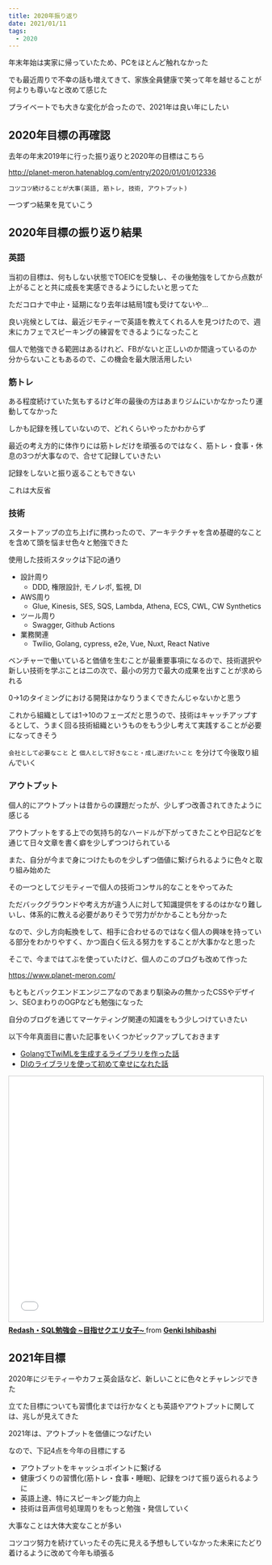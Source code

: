 ```yaml
---
title: 2020年振り返り
date: 2021/01/11
tags:
  - 2020
---
```


年末年始は実家に帰っていたため、PCをほとんど触れなかった

でも最近周りで不幸の話も増えてきて、家族全員健康で笑って年を越せることが何よりも尊いなと改めて感じた

プライベートでも大きな変化が合ったので、2021年は良い年にしたい

## 2020年目標の再確認

去年の年末2019年に行った振り返りと2020年の目標はこちら

http://planet-meron.hatenablog.com/entry/2020/01/01/012336

`コツコツ続けることが大事(英語, 筋トレ, 技術, アウトプット)`

一つずつ結果を見ていこう

## 2020年目標の振り返り結果

### 英語

当初の目標は、何もしない状態でTOEICを受験し、その後勉強をしてから点数が上がることと共に成長を実感できるようにしたいと思ってた

ただコロナで中止・延期になり去年は結局1度も受けてないや...

良い兆候としては、最近ジモティーで英語を教えてくれる人を見つけたので、週末にカフェでスピーキングの練習をできるようになったこと

個人で勉強できる範囲はあるけれど、FBがないと正しいのか間違っているのか分からないこともあるので、この機会を最大限活用したい

### 筋トレ
ある程度続けていた気もするけど年の最後の方はあまりジムにいかなかったり運動してなかった

しかも記録を残していないので、どれくらいやったかわからず

最近の考え方的に体作りには筋トレだけを頑張るのではなく、筋トレ・食事・休息の3つが大事なので、合せて記録していきたい

記録をしないと振り返ることもできない

これは大反省

### 技術
スタートアップの立ち上げに携わったので、アーキテクチャを含め基礎的なことを含めて頭を悩ませ色々と勉強できた

使用した技術スタックは下記の通り

- 設計周り
  - DDD, 権限設計, モノレポ, 監視, DI
- AWS周り
  - Glue, Kinesis, SES, SQS, Lambda, Athena, ECS, CWL, CW Synthetics
- ツール周り
  - Swagger, Github Actions
- 業務関連
  - Twilio, Golang, cypress, e2e, Vue, Nuxt, React Native
  
ベンチャーで働いていると価値を生むことが最重要事項になるので、技術選択や新しい技術を学ぶことは二の次で、最小の労力で最大の成果を出すことが求められる

0→1のタイミングにおける開発はかなりうまくできたんじゃないかと思う

これから組織としては1→10のフェーズだと思うので、技術はキャッチアップするとして、うまく回る技術組織というものをもう少し考えて実践することが必要になってきそう

`会社として必要なこと` と `個人として好きなこと・成し遂げたいこと` を分けて今後取り組んでいく

  
### アウトプット

個人的にアウトプットは昔からの課題だったが、少しずつ改善されてきたように感じる

アウトプットをする上での気持ち的なハードルが下がってきたことや日記などを通じて日々文章を書く癖を少しずつつけられている

また、自分が今まで身につけたものを少しずつ価値に繋げられるように色々と取り組み始めた

その一つとしてジモティーで個人の技術コンサル的なことをやってみた

ただバックグラウンドや考え方が違う人に対して知識提供をするのはかなり難しいし、体系的に教える必要がありそうで労力がかかることも分かった

なので、少し方向転換をして、相手に合わせるのではなく個人の興味を持っている部分をわかりやすく、かつ面白く伝える努力をすることが大事かなと思った

そこで、今まではてぶを使っていたけど、個人のこのブログも改めて作った

https://www.planet-meron.com/

もともとバックエンドエンジニアなのであまり馴染みの無かったCSSやデザイン、SEOまわりのOGPなども勉強になった

自分のブログを通じてマーケティング関連の知識をもう少しつけていきたい

以下今年真面目に書いた記事をいくつかピックアップしておきます

- [GolangでTwiMLを生成するライブラリを作った話](https://blog.homie.co.jp/entry/gotwiml-story)
- [DIのライブラリを使って初めて幸せになれた話
](https://www.planet-meron.com/articles/20201205_golang_di_wire)

<iframe src="//www.slideshare.net/slideshow/embed_code/key/rBBx05N2RYmlsc" width="595" height="485" frameborder="0" marginwidth="0" marginheight="0" scrolling="no" style="border:1px solid #CCC; border-width:1px; margin-bottom:5px; max-width: 100%;" allowfullscreen> </iframe> <div style="margin-bottom:5px"> <strong> <a href="//www.slideshare.net/genkiishibashi3/redashsql" title="Redash・SQL勉強会 ~目指せクエリ女子~ " target="_blank">Redash・SQL勉強会 ~目指せクエリ女子~ </a> </strong> from <strong><a href="https://www.slideshare.net/genkiishibashi3" target="_blank">Genki Ishibashi</a></strong> </div>

## 2021年目標

2020年にジモティーやカフェ英会話など、新しいことに色々とチャレンジできた

立てた目標についても習慣化までは行かなくとも英語やアウトプットに関しては、兆しが見えてきた

2021年は、アウトプットを価値につなげたい

なので、下記4点を今年の目標にする

- アウトプットをキャッシュポイントに繋げる
- 健康づくりの習慣化(筋トレ・食事・睡眠)、記録をつけて振り返られるように
- 英語上達、特にスピーキング能力向上
- 技術は音声信号処理周りをもっと勉強・発信していく

大事なことは大体大変なことが多い

コツコツ努力を続けていったその先に見える予想もしていなかった未来にたどり着けるように改めて今年も頑張る
